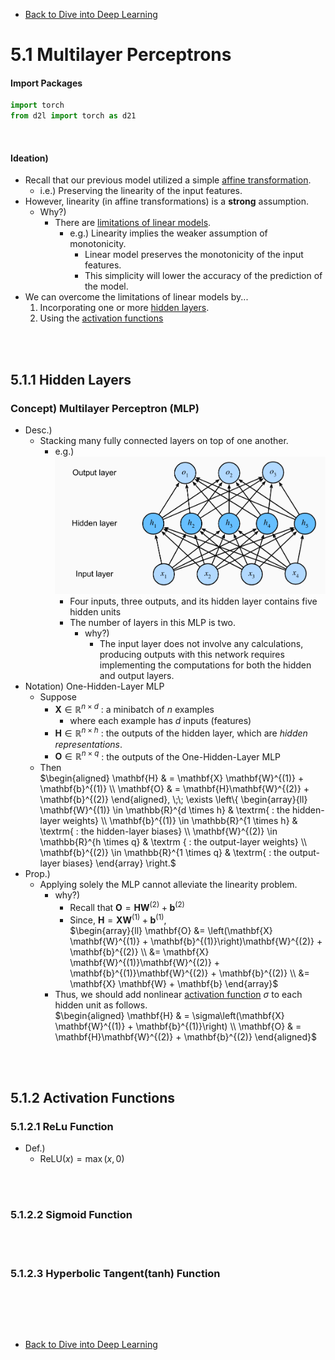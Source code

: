 * [Back to Dive into Deep Learning](../../main.md)

# 5.1 Multilayer Perceptrons

#### Import Packages
```python
import torch
from d2l import torch as d21
```

<br>

#### Ideation)
- Recall that our previous model utilized a simple [affine transformation](../../ch03/01/note.md#concept-affine-transformation-of-input-features).
  - i.e.) Preserving the linearity of the input features.
- However, linearity (in affine transformations) is a **strong** assumption.
  - Why?)
    - There are [limitations of linear models](#5111-limitations-of-linear-models).
      - e.g.) Linearity implies the weaker assumption of monotonicity.
        - Linear model preserves the monotonicity of the input features.
        - This simplicity will lower the accuracy of the prediction of the model.
- We can overcome the limitations of linear models by...
  1. Incorporating one or more [hidden layers](#511-hidden-layers).
  2. Using the [activation functions](#512-activation-functions)

<br><Br>

## 5.1.1 Hidden Layers
### Concept) Multilayer Perceptron (MLP)
- Desc.)
   - Stacking many fully connected layers on top of one another.   
     - e.g.)   
       ![](images/001.png)
       - Four inputs, three outputs, and its hidden layer contains five hidden units
       - The number of layers in this MLP is two.
         - why?)
           - The input layer does not involve any calculations, producing outputs with this network requires implementing the computations for both the hidden and output layers.
- Notation) One-Hidden-Layer MLP
  - Suppose
    - $`\mathbf{X} \in \mathbb{R}^{n \times d}`$ : a minibatch of $`n`$ examples
      - where each example has $`d`$ inputs (features)
    - $`\mathbf{H} \in \mathbb{R}^{n \times h}`$ : the outputs of the hidden layer, which are *hidden representations*.
    - $`\mathbf{O} \in \mathbb{R}^{n \times q}`$ : the outputs of the One-Hidden-Layer MLP
  - Then   
    $`\begin{aligned}
        \mathbf{H} & = \mathbf{X} \mathbf{W}^{(1)} + \mathbf{b}^{(1)} \\
        \mathbf{O} & = \mathbf{H}\mathbf{W}^{(2)} + \mathbf{b}^{(2)}
    \end{aligned}, 
    \;\; \exists \left\{ \begin{array}{ll} \mathbf{W}^{(1)} \in \mathbb{R}^{d \times  h} & \textrm{ : the hidden-layer weights} \\ \mathbf{b}^{(1)} \in \mathbb{R}^{1 \times h} &  \textrm{ : the hidden-layer biases} \\ \mathbf{W}^{(2)} \in \mathbb{R}^{h \times q} & \textrm { : the output-layer weights} \\ \mathbf{b}^{(2)} \in \mathbb{R}^{1 \times q} & \textrm{ :  the output-layer biases} \end{array} \right.`$
- Prop.)
  - Applying solely the MLP cannot alleviate the linearity problem.
    - why?)
      - Recall that $`\mathbf{O} = \mathbf{H}\mathbf{W}^{(2)} + \mathbf{b}^{(2)}`$
      - Since, $`\mathbf{H} = \mathbf{X} \mathbf{W}^{(1)} + \mathbf{b}^{(1)}`$,   
        $`\begin{array}{ll}
          \mathbf{O} &= \left(\mathbf{X} \mathbf{W}^{(1)} + \mathbf{b}^{(1)}\right)\mathbf{W}^{(2)} + \mathbf{b}^{(2)} \\
          &= \mathbf{X} \mathbf{W}^{(1)}\mathbf{W}^{(2)} + \mathbf{b}^{(1)}\mathbf{W}^{(2)} + \mathbf{b}^{(2)} \\
          &= \mathbf{X} \mathbf{W} + \mathbf{b}
        \end{array}`$
    - Thus, we should add nonlinear [activation function](#512-activation-functions) $\sigma$ to each hidden unit as follows.   
       $`\begin{aligned}
        \mathbf{H} & = \sigma\left(\mathbf{X} \mathbf{W}^{(1)} + \mathbf{b}^{(1)}\right) \\
        \mathbf{O} & = \mathbf{H}\mathbf{W}^{(2)} + \mathbf{b}^{(2)}
       \end{aligned}`$

<br><Br>

## 5.1.2 Activation Functions
### 5.1.2.1 ReLu Function
- Def.)
  - $`\textrm{ReLU}(x) = \max(x, 0)`$

<br><br>


### 5.1.2.2 Sigmoid Function


<br><br>


### 5.1.2.3 Hyperbolic Tangent(tanh) Function


<br><br>




<br>

* [Back to Dive into Deep Learning](../../main.md)